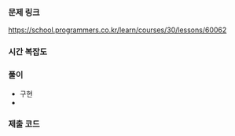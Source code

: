 ### 문제 링크 
https://school.programmers.co.kr/learn/courses/30/lessons/60062

### 시간 복잡도 

### 풀이 
- 구현 
- 

### 제출 코드
```java
```